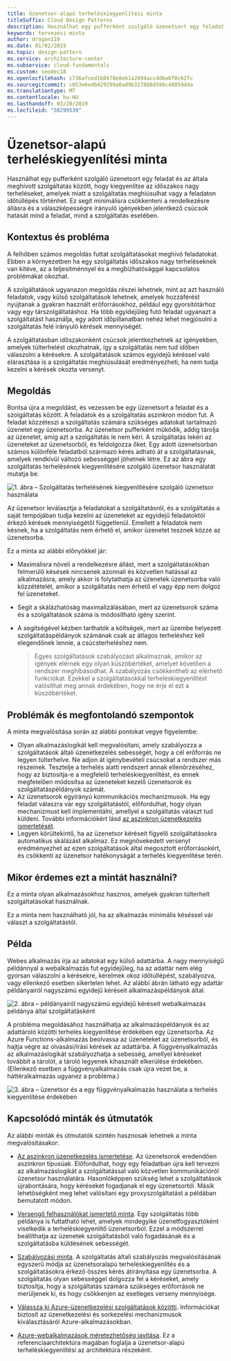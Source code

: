 ```yaml
---
title: Üzenetsor-alapú terheléskiegyenlítési minta
titleSuffix: Cloud Design Patterns
description: Használhat egy pufferként szolgáló üzenetsort egy feladat és az általa meghívott szolgáltatás között, hogy kiegyenlítse az időszakos nagy terheléseket.
keywords: tervezési minta
author: dragon119
ms.date: 01/02/2019
ms.topic: design-pattern
ms.service: architecture-center
ms.subservice: cloud-fundamentals
ms.custom: seodec18
ms.openlocfilehash: c736afced1b0478e8eb1a2694acc4d6a6f0c62fc
ms.sourcegitcommit: c053e6edb429299a0ad9b327888d596c48859d4a
ms.translationtype: MT
ms.contentlocale: hu-HU
ms.lasthandoff: 03/20/2019
ms.locfileid: "58299530"
---
```

# <a name="queue-based-load-leveling-pattern"></a>Üzenetsor-alapú terheléskiegyenlítési minta

Használhat egy pufferként szolgáló üzenetsort egy feladat és az általa meghívott szolgáltatás között, hogy kiegyenlítse az időszakos nagy terheléseket, amelyek miatt a szolgáltatás meghiúsulhat vagy a feladaton időtúllépés történhet. Ez segít minimálisra csökkenteni a rendelkezésre állásra és a válaszképességre irányuló igényekben jelentkező csúcsok hatását mind a feladat, mind a szolgáltatás esetében.

## <a name="context-and-problem"></a>Kontextus és probléma

A felhőben számos megoldás futtat szolgáltatásokat meghívó feladatokat. Ebben a környezetben ha egy szolgáltatás időszakos nagy terheléseknek van kitéve, az a teljesítménnyel és a megbízhatósággal kapcsolatos problémákat okozhat.

A szolgáltatások ugyanazon megoldás részei lehetnek, mint az azt használó feladatok, vagy külső szolgáltatások lehetnek, amelyek hozzáférést nyújtanak a gyakran használt erőforrásokhoz, például egy gyorsítótárhoz vagy egy társzolgáltatáshoz. Ha több egyidejűleg futó feladat ugyanazt a szolgáltatást használja, egy adott időpillanatban nehéz lehet megjósolni a szolgáltatás felé irányuló kérések mennyiségét.

A szolgáltatásban időszakonként csúcsok jelentkezhetnek az igényekben, amelyek túlterhelést okozhatnak, így a szolgáltatás nem tud időben válaszolni a kérésekre. A szolgáltatások számos egyidejű kéréssel való elárasztása is a szolgáltatás meghiúsulását eredményezheti, ha nem tudja kezelni a kérések okozta versenyt.

## <a name="solution"></a>Megoldás

Bontsa újra a megoldást, és vezessen be egy üzenetsort a feladat és a szolgáltatás között. A feladatok és a szolgáltatás aszinkron módon fut. A feladat közzéteszi a szolgáltatás számára szükséges adatokat tartalmazó üzenetet egy üzenetsorba. Az üzenetsor pufferként működik, addig tárolja az üzenetet, amíg azt a szolgáltatás le nem kéri. A szolgáltatás lekéri az üzeneteket az üzenetsorból, és feldolgozza őket. Egy adott üzenetsorban számos különféle feladatból származó kérés adható át a szolgáltatásnak, amelyek rendkívül változó sebességgel jöhetnek létre. Ez az ábra egy szolgáltatás terhelésének kiegyenlítésére szolgáló üzenetsor használatát mutatja be.

![1. ábra – Szolgáltatás terhelésének kiegyenlítésére szolgáló üzenetsor használata](./_images/queue-based-load-leveling-pattern.png)

Az üzenetsor leválasztja a feladatokat a szolgáltatásról, és a szolgáltatás a saját tempójában tudja kezelni az üzeneteket az egyidejű feladatoktól érkező kérések mennyiségétől függetlenül. Emellett a feladatok nem késnek, ha a szolgáltatás nem érhető el, amikor üzenetet tesznek közzé az üzenetsorba.

Ez a minta az alábbi előnyökkel jár:

- Maximálisra növeli a rendelkezésre állást, mert a szolgáltatásokban felmerülő késések nincsenek azonnali és közvetlen hatással az alkalmazásra, amely akkor is folytathatja az üzenetek üzenetsorba való közzétételét, amikor a szolgáltatás nem érhető el vagy épp nem dolgoz fel üzeneteket.
- Segít a skálázhatóság maximalizálásában, mert az üzenetsorok száma és a szolgáltatások száma is módosítható igény szerint.
- A segítségével kézben tarthatók a költségek, mert az üzembe helyezett szolgáltatáspéldányok számának csak az átlagos terheléshez kell elegendőnek lennie, a csúcsterheléshez nem.

    >  Egyes szolgáltatások szabályozást alkalmaznak, amikor az igények elérnek egy olyan küszöbértéket, amelyet követően a rendszer meghibásodhat. A szabályozás csökkentheti az elérhető funkciókat. Ezekkel a szolgáltatásokkal terheléskiegyenlítést valósíthat meg annak érdekében, hogy ne érje el ezt a küszöbértéket.

## <a name="issues-and-considerations"></a>Problémák és megfontolandó szempontok

A minta megvalósítása során az alábbi pontokat vegye figyelembe:

- Olyan alkalmazáslogikát kell megvalósítani, amely szabályozza a szolgáltatások általi üzenetkezelés sebességét, hogy a cél erőforrás ne legyen túlterhelve. Ne adjon át igénybevételi csúcsokat a rendszer más részeinek. Tesztelje a terhelés alatti rendszert annak ellenőrzéséhez, hogy az biztosítja-e a megfelelő terheléskiegyenlítést, és ennek megfelelően módosítsa az üzeneteket kezelő üzenetsorok és szolgáltatáspéldányok számát.
- Az üzenetsorok egyirányú kommunikációs mechanizmusok. Ha egy feladat válaszra vár egy szolgáltatástól, előfordulhat, hogy olyan mechanizmust kell implementálni, amellyel a szolgáltatás választ tud küldeni. További információkért lásd [az aszinkron üzenetkezelés ismertetését](https://msdn.microsoft.com/library/dn589781.aspx).
- Legyen körültekintő, ha az üzenetsor kéréseit figyelő szolgáltatásokra automatikus skálázást alkalmaz. Ez megnövekedett versenyt eredményezhet az ezen szolgáltatások által megosztott erőforrásokért, és csökkenti az üzenetsor hatékonyságát a terhelés kiegyenlítése terén.

## <a name="when-to-use-this-pattern"></a>Mikor érdemes ezt a mintát használni?

Ez a minta olyan alkalmazásokhoz hasznos, amelyek gyakran túlterhelt szolgáltatásokat használnak.

Ez a minta nem használható jól, ha az alkalmazás minimális késéssel vár választ a szolgáltatástól.

## <a name="example"></a>Példa

Webes alkalmazás írja az adatokat egy külső adattárba. A nagy mennyiségű példánnyal a webalkalmazás fut egyidejűleg, ha az adattár nem elég gyorsan válaszolni a kérésekre, kérelmek okoz időtúllépést, szabályozva, vagy ellenkező esetben sikertelen lehet. Az alábbi ábrán látható egy adattár példányairól nagyszámú egyidejű kéréseit alkalmazáspéldányok által.

![2. ábra – példányairól nagyszámú egyidejű kéréseit webalkalmazás példánya által szolgáltatásként](./_images/queue-based-load-leveling-overwhelmed.png)

A probléma megoldásához használhatja az alkalmazáspéldányok és az adattároló közötti terhelés kiegyenlítése érdekében egy üzenetsorba. Az Azure Functions-alkalmazás beolvassa az üzeneteket az üzenetsorból, és hajtja végre az olvasási/írási kérések az adattárba. A függvényalkalmazás az alkalmazáslogikát szabályozhatja a sebesség, amellyel kéréseket továbbít a tárolót, a tároló legyenek kihasznált elkerülése érdekében. (Ellenkező esetben a függvényalkalmazás csak újra vezet be, a háttéralkalmazás ugyanez a probléma.)

![3. ábra – üzenetsor és a egy függvényalkalmazás használata a terhelés kiegyenlítése érdekében](./_images/queue-based-load-leveling-function.png)



## <a name="related-patterns-and-guidance"></a>Kapcsolódó minták és útmutatók

Az alábbi minták és útmutatók szintén hasznosak lehetnek a minta megvalósításakor:

- [Az aszinkron üzenetkezelés ismertetése](https://msdn.microsoft.com/library/dn589781.aspx). Az üzenetsorok eredendően aszinkron típusúak. Előfordulhat, hogy egy feladatban újra kell tervezni az alkalmazáslogikát a szolgáltatással való közvetlen kommunikációról üzenetsor használatára. Hasonlóképpen szükség lehet a szolgáltatások újrabontására, hogy kéréseket fogadjanak el egy üzenetsortól. Másik lehetőségként meg lehet valósítani egy proxyszolgáltatást a példában bemutatott módon.

- [Versengő felhasználókat ismertető minta](./competing-consumers.md). Egy szolgáltatás több példánya is futtatható lehet, amelyek mindegyike üzenetfogyasztóként viselkedik a terheléskiegyenlítő üzenetsorból. Ezzel a módszerrel beállíthatja az üzenetek szolgáltatásból való fogadásának és a szolgáltatásba küldésének sebességét.

- [Szabályozási minta](./throttling.md). A szolgáltatás általi szabályozás megvalósításának egyszerű módja az üzenetsoralapú terheléskiegyenlítés és a szolgáltatásokra érkező összes kérés átirányítása egy üzenetsorba. A szolgáltatás olyan sebességgel dolgozza fel a kéréseket, amely biztosítja, hogy a szolgáltatás számára szükséges erőforrások ne merüljenek ki, és hogy csökkenjen az esetleges verseny mennyisége.

- [Válassza ki Azure-üzenetkezelési szolgáltatások közötti](/azure/event-grid/compare-messaging-services). Információkat biztosít az üzenetkezelési és sorkezelési mechanizmusok kiválasztásáról Azure-alkalmazásokban.

- [Azure-webalkalmazások méretezhetőség javítása](../reference-architectures/app-service-web-app/scalable-web-app.md). Ez a referenciaarchitektúra magában foglalja a üzenetsor-alapú terheléskiegyenlítési az architektúra részeként.
